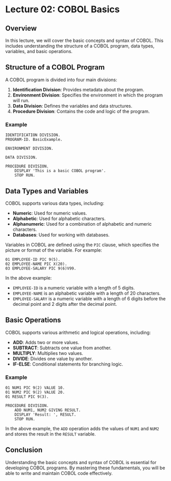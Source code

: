 # Lecture 02: COBOL Basics

## Overview

In this lecture, we will cover the basic concepts and syntax of COBOL. This includes understanding the structure of a COBOL program, data types, variables, and basic operations.

## Structure of a COBOL Program

A COBOL program is divided into four main divisions:

1. **Identification Division**: Provides metadata about the program.
2. **Environment Division**: Specifies the environment in which the program will run.
3. **Data Division**: Defines the variables and data structures.
4. **Procedure Division**: Contains the code and logic of the program.

### Example

```cobol
IDENTIFICATION DIVISION.
PROGRAM-ID. BasicExample.

ENVIRONMENT DIVISION.

DATA DIVISION.

PROCEDURE DIVISION.
    DISPLAY 'This is a basic COBOL program'.
    STOP RUN.
```

## Data Types and Variables

COBOL supports various data types, including:

- **Numeric**: Used for numeric values.
- **Alphabetic**: Used for alphabetic characters.
- **Alphanumeric**: Used for a combination of alphabetic and numeric characters.
- **Databases**: Used for working with databases.

Variables in COBOL are defined using the `PIC` clause, which specifies the picture or format of the variable. For example:

```cobol
01 EMPLOYEE-ID PIC 9(5).
02 EMPLOYEE-NAME PIC X(20).
03 EMPLOYEE-SALARY PIC 9(6)V99.
```

In the above example:
- `EMPLOYEE-ID` is a numeric variable with a length of 5 digits.
- `EMPLOYEE-NAME` is an alphabetic variable with a length of 20 characters.
- `EMPLOYEE-SALARY` is a numeric variable with a length of 6 digits before the decimal point and 2 digits after the decimal point.

## Basic Operations

COBOL supports various arithmetic and logical operations, including:

- **ADD**: Adds two or more values.
- **SUBTRACT**: Subtracts one value from another.
- **MULTIPLY**: Multiplies two values.
- **DIVIDE**: Divides one value by another.
- **IF-ELSE**: Conditional statements for branching logic.

### Example

```cobol
01 NUM1 PIC 9(2) VALUE 10.
01 NUM2 PIC 9(2) VALUE 20.
01 RESULT PIC 9(3).

PROCEDURE DIVISION.
    ADD NUM1, NUM2 GIVING RESULT.
    DISPLAY 'Result: ', RESULT.
    STOP RUN.
```

In the above example, the `ADD` operation adds the values of `NUM1` and `NUM2` and stores the result in the `RESULT` variable.

## Conclusion

Understanding the basic concepts and syntax of COBOL is essential for developing COBOL programs. By mastering these fundamentals, you will be able to write and maintain COBOL code effectively.
